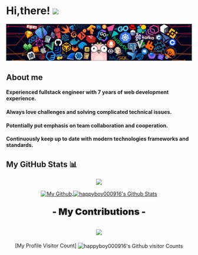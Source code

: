 # Hi,there! <img src='https://em-content.zobj.net/source/microsoft-teams/337/waving-hand_1f44b.png' width="40px"/>

![](https://github.com/ha2man/ha2man/blob/main/header.png?raw=true)

## About me

#### Experienced fullstack engineer with 7 years of web development experience.
#### Always love challenges and solving complicated technical issues.
#### Potentially put emphasis on team collaboration and cooperation.
#### Continuously keep up to date with modern technologies frameworks and standards.

## My GitHub Stats 📊
<p align="center">
	<a href="https://github.com/happyboy000916">
		<img align="center" src="https://github-profile-trophy.vercel.app/?username=happyboy000916&title=MultiLanguage,Commits,Stars,Followers,Organizations,Repositories" />
	</a>
</p>
<p align="center">
	<a href="https://github.com/happyboy000916">
		<img align="center" src="https://github-readme-stats-git-masterrstaa-rickstaa.vercel.app/api/top-langs/?username=happyboy000916&theme=dracula&langs_count=8&layout=compact&card_width=260&hide=html,scss,makefile,ruby,css,less" alt="My Github" />
	</a>
	<a href="https://github.com/happyboy000916">
		<img align="center" src="https://github-readme-stats-git-masterrstaa-rickstaa.vercel.app/api?username=happyboy000916&show_icons=true&count_private=true&include_all_commits=true&line_height=25&theme=dracula" alt="happyboy000916's Github Stats" />
	</a>
</p>
<div align="center" style="font-size: 25px;font-weight: 900;">
	<p style="font-size: 25px;font-weight: 900;">- My Contributions -</p>
  <a href="https://github.com/starlitnightsky">
    <img src="https://github-readme-streak-stats.herokuapp.com?user=happyboy000916&theme=dracula" />
  </a>
</div>

<p align="center">
	[My Profile Visitor Count] <img align="center" src="https://profile-counter.glitch.me/happyboy000916/count.svg" alt="happyboy000916's Github visitor Counts" />
</p>
